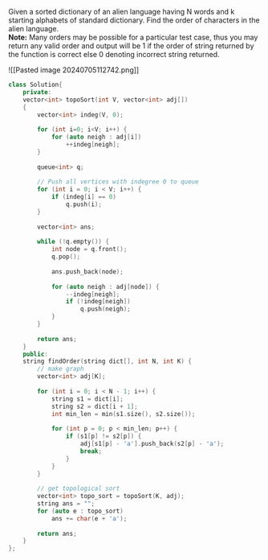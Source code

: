 Given a sorted dictionary of an alien language having N words and k starting alphabets of standard dictionary. Find the order of characters in the alien language.  
**Note:** Many orders may be possible for a particular test case, thus you may return any valid order and output will be 1 if the order of string returned by the function is correct else 0 denoting incorrect string returned.

![[Pasted image 20240705112742.png]]

```cpp
class Solution{
    private:
    vector<int> topoSort(int V, vector<int> adj[]) 
	{
	    vector<int> indeg(V, 0);
	    
	    for (int i=0; i<V; i++) {
	        for (auto neigh : adj[i]) 
	            ++indeg[neigh];
	    }
	        
	    queue<int> q;
	    
	    // Push all vertices with indegree 0 to queue
        for (int i = 0; i < V; i++) {
            if (indeg[i] == 0)
                q.push(i);
        }
        
	    vector<int> ans;
	    
	    while (!q.empty()) {
	        int node = q.front();
	        q.pop();
	        
	        ans.push_back(node);
	        
	        for (auto neigh : adj[node]) {
	            --indeg[neigh];
	            if (!indeg[neigh])
	                q.push(neigh);
	        }
	    }
	    
	    return ans;
	}
    public:
    string findOrder(string dict[], int N, int K) {
        // make graph
        vector<int> adj[K];
        
        for (int i = 0; i < N - 1; i++) {
            string s1 = dict[i];
            string s2 = dict[i + 1];
            int min_len = min(s1.size(), s2.size());
            
            for (int p = 0; p < min_len; p++) {
                if (s1[p] != s2[p]) {
                    adj[s1[p] - 'a'].push_back(s2[p] - 'a');
                    break;
                }
            }
        }
        
        // get topological sort
        vector<int> topo_sort = topoSort(K, adj);
        string ans = "";
        for (auto e : topo_sort)
            ans += char(e + 'a');
        
        return ans;
    }
};
```